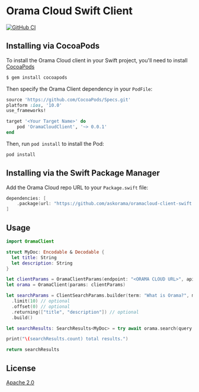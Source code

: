 # Orama Cloud Swift Client

[![GitHub CI](https://github.com/askorama/oramacloud-client-swift/actions/workflows/swift.yml/badge.svg)](https://github.com/askorama/oramacloud-client-swift/actions/workflows/swift.yml)

## Installing via CocoaPods

To install the Orama Cloud client in your Swift project, you'll need to install [CocoaPods](https://cocoapods.org/)

```sh
$ gem install cocoapods
```

Then specify the Orama Client dependency in your `PodFile`:

```ruby
source 'https://github.com/CocoaPods/Specs.git'
platform :ios, '10.0'
use_frameworks!

target '<Your Target Name>' do
    pod 'OramaCloudClient', '~> 0.0.1'
end
```

Then, run `pod install` to install the Pod:

```sh
pod install
```

## Installing via the Swift Package Manager

Add the Orama Cloud repo URL to your `Package.swift` file:

```swift
dependencies: [
    .package(url: "https://github.com/askorama/oramacloud-client-swift.git", from: "0.0.1")
]
```

## Usage

```swift
import OramaClient

struct MyDoc: Encodable & Decodable {
  let title: String
  let description: String
}

let clientParams = OramaClientParams(endpoint: "<ORAMA CLOUD URL>", apiKey: "<ORAMA CLOUD API KEY>")
let orama = OramaClient(params: clientParams)

let searchParams = ClientSearchParams.builder(term: "What is Orama?", mode: .fulltext)
  .limit(10) // optional
  .offset(0) // optional
  .returning(["title", "description"]) // optional
  .build()

let searchResults: SearchResults<MyDoc> = try await orama.search(query: searchParams)

print("\(searchResults.count) total results.")

return searchResults
```

## License

[Apache 2.0](/LICENSE.md)